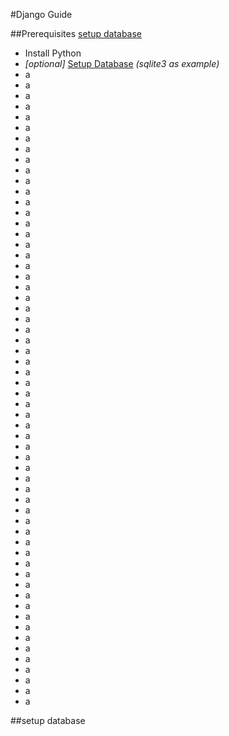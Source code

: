 #Django Guide

##Prerequisites
[setup database](#setup-database)
* Install Python
* _[optional]_ [Setup Database](#setup-database) _(sqlite3 as example)_
* a
* a
* a
* a
* a
* a
* a
* a
* a
* a
* a
* a
* a
* a
* a
* a
* a
* a
* a
* a
* a
* a
* a
* a
* a
* a
* a
* a
* a
* a
* a
* a
* a
* a
* a
* a
* a
* a
* a
* a
* a
* a
* a
* a
* a
* a
* a
* a
* a
* a
* a
* a
* a
* a
* a
* a
* a
* a
* a
* a


##setup database
